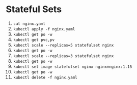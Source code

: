 # Stateful Sets

1. `cat nginx.yaml`
2. `kubectl apply -f nginx.yaml`
3. `kubectl get po -w`
4. `kubectl get pvc,pv`
5. `kubectl scale --replicas=5 statefulset nginx`
6. `kubectl get po -w`
7. `kubectl scale --replicas=3 statefulset nginx`
8. `kubectl get po -w`
9. `kubectl set image statefulset nginx nginx=nginx:1.15`
10. `kubectl get po -w`
11. `kubectl delete -f nginx.yaml`
